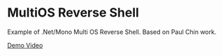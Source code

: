 # MultiOS Reverse Shell

Example of .Net/Mono Multi OS Reverse Shell. Based on Paul Chin work.

[Demo Video](https://www.youtube.com/watch?v=vL0w2kBk6xk)
